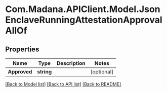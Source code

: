 
# Com.Madana.APIClient.Model.JsonEnclaveRunningAttestationApprovalAllOf

## Properties

Name | Type | Description | Notes
------------ | ------------- | ------------- | -------------
**Approved** | **string** |  | [optional] 

[[Back to Model list]](../README.md#documentation-for-models)
[[Back to API list]](../README.md#documentation-for-api-endpoints)
[[Back to README]](../README.md)

